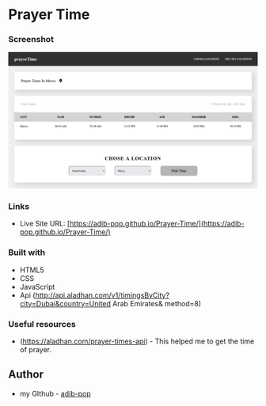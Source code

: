 # Prayer Time
### Screenshot

![screenShot](screenShot.png)

### Links

- Live Site URL: [https://adib-pop.github.io/Prayer-Time/](https://adib-pop.github.io/Prayer-Time/)

### Built with

- HTML5
- CSS
- JavaScript
- Api (http://api.aladhan.com/v1/timingsByCity?city=Dubai&country=United Arab Emirates&  method=8)

### Useful resources

- (https://aladhan.com/prayer-times-api) - This helped me to get the time of prayer.

## Author

- my GIthub - [adib-pop](https://github.com/adib-pop)

